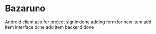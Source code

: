 # Bazaruno
Android client app for project
signIn done
adding form for new item
 add item interface done
 add item backend done